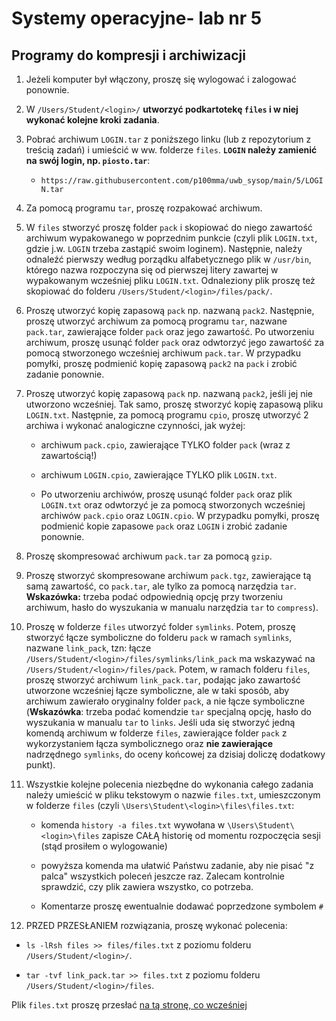 
# Systemy operacyjne- lab nr 5

## Programy do kompresji i archiwizacji

 1. Jeżeli komputer był włączony, proszę się wylogować i zalogować ponownie.

 1. W  `/Users/Student/<login>/` **utworzyć podkartotekę `files` i w niej wykonać kolejne kroki zadania**. 
 
 1. Pobrać archiwum `LOGIN.tar` z poniższego linku (lub z repozytorium z treścią zadań) i umieścić w ww. folderze `files`. **`LOGIN` należy zamienić na swój login, np. `piosto.tar`**: 

    -  `https://raw.githubusercontent.com/p100mma/uwb_sysop/main/5/LOGIN.tar`

 1. Za pomocą programu `tar`, proszę rozpakować archiwum.

 1. W `files` stworzyć proszę folder `pack` i skopiować do niego zawartość archiwum wypakowanego w poprzednim punkcie (czyli plik `LOGIN.txt`, gdzie j.w. `LOGIN` trzeba zastąpić swoim loginem). Następnie, należy odnaleźć pierwszy według porządku alfabetycznego plik w `/usr/bin`, którego nazwa rozpoczyna się od pierwszej litery zawartej w wypakowanym wcześniej pliku `LOGIN.txt`. Odnaleziony plik proszę też skopiować do folderu `/Users/Student/<login>/files/pack/`. 

 1. Proszę utworzyć kopię zapasową `pack` np. nazwaną `pack2`. Następnie, proszę utworzyć archiwum za pomocą programu `tar`, nazwane `pack.tar`, zawierające folder `pack` oraz jego zawartość. Po utworzeniu archiwum, proszę usunąć folder `pack` oraz odwtorzyć jego zawartość za pomocą stworzonego wcześniej archiwum `pack.tar`. W przypadku pomyłki, proszę podmienić kopię zapasową `pack2` na `pack` i zrobić zadanie ponownie.  
 
 1. Proszę utworzyć kopię zapasową `pack` np. nazwaną `pack2`, jeśli jej nie utworzono wcześniej. Tak samo, proszę stworzyć kopię zapasową pliku `LOGIN.txt`. Następnie, za pomocą programu `cpio`, proszę utworzyć 2 archiwa i wykonać analogiczne czynności, jak wyżej: 

	- archiwum `pack.cpio`, zawierające TYLKO folder `pack` (wraz z zawartością!)

	- archiwum `LOGIN.cpio`, zawierające TYLKO plik `LOGIN.txt`.

	- Po utworzeniu archiwów, proszę usunąć folder `pack` oraz plik `LOGIN.txt` oraz odwtorzyć je za pomocą stworzonych wcześniej archiwów `pack.cpio` oraz `LOGIN.cpio`. W przypadku pomyłki, proszę podmienić kopie zapasowe `pack` oraz `LOGIN` i zrobić zadanie ponownie.  
 
 1. Proszę skompresować archiwum `pack.tar` za pomocą `gzip`.
 

 1. Proszę stworzyć skompresowane archiwum `pack.tgz`, zawierające tą samą zawartość, co `pack.tar`, ale tylko za pomocą narzędzia `tar`. **Wskazówka:** trzeba podać odpowiednią opcję przy tworzeniu archiwum, hasło do wyszukania w manualu narzędzia `tar` to `compress`). 
 
 1. Proszę w folderze `files` utworzyć folder `symlinks`. Potem, proszę stworzyć łącze symboliczne do folderu `pack` w ramach `symlinks`, nazwane `link_pack`, tzn: łącze `/Users/Student/<login>/files/symlinks/link_pack` ma wskazywać na `/Users/Student/<login>/files/pack`. Potem, w ramach folderu `files`, proszę stworzyć archiwum `link_pack.tar`, podając jako zawartość utworzone wcześniej łącze symboliczne, ale w taki sposób, aby archiwum zawierało oryginalny folder `pack`, a nie łącze symboliczne (**Wskazówka**: trzeba podać komendzie `tar` specjalną opcję, hasło do wyszukania w manualu `tar` to `links`. Jeśli uda się stworzyć jedną komendą archiwum w folderze `files`, zawierające folder `pack` z wykorzystaniem łącza symbolicznego oraz **nie zawierające** nadrzędnego `symlinks`, do oceny końcowej za dzisiaj doliczę dodatkowy punkt). 
 
 1. Wszystkie kolejne polecenia niezbędne do wykonania całego zadania należy umieścić w pliku tekstowym o nazwie `files.txt`, umieszczonym w folderze `files` (czyli `\Users\Student\<login>\files\files.txt`:

     - komenda `history -a files.txt` wywołana w `\Users\Student\<login>\files`  zapisze CAŁĄ historię od momentu rozpoczęcia sesji (stąd prosiłem o wylogowanie)

     - powyższa komenda ma ułatwić Państwu zadanie, aby nie pisać "z palca" wszystkich poleceń jeszcze raz. Zalecam kontrolnie sprawdzić, czy plik zawiera wszystko, co potrzeba.

     - Komentarze proszę ewentualnie dodawać poprzedzone symbolem `#`

1. PRZED PRZESŁANIEM rozwiązania, proszę wykonać polecenia:

- `ls -lRsh files >> files/files.txt` z poziomu folderu `/Users/Student/<login>/`.

- `tar -tvf link_pack.tar >> files.txt` z poziomu folderu `/Users/Student/<login>/files`.

 Plik `files.txt` proszę przesłać [na tą stronę, co wcześniej](https://alioth.uwb.edu.pl/so-lab/)
